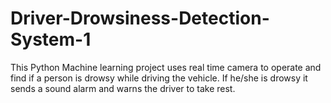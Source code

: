 # Driver-Drowsiness-Detection-System-1
This Python Machine learning project uses real time camera to operate and find if a person is drowsy while driving the vehicle. If he/she is drowsy it sends a sound alarm and warns the driver to take rest.
